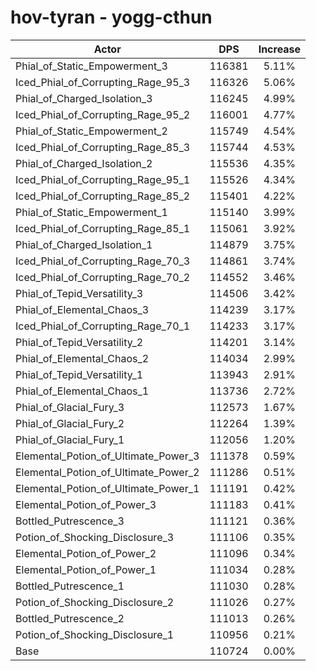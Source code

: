 # hov-tyran - yogg-cthun
| Actor | DPS | Increase |
|---|:---:|:---:|
|Phial_of_Static_Empowerment_3|116381|5.11%|
|Iced_Phial_of_Corrupting_Rage_95_3|116326|5.06%|
|Phial_of_Charged_Isolation_3|116245|4.99%|
|Iced_Phial_of_Corrupting_Rage_95_2|116001|4.77%|
|Phial_of_Static_Empowerment_2|115749|4.54%|
|Iced_Phial_of_Corrupting_Rage_85_3|115744|4.53%|
|Phial_of_Charged_Isolation_2|115536|4.35%|
|Iced_Phial_of_Corrupting_Rage_95_1|115526|4.34%|
|Iced_Phial_of_Corrupting_Rage_85_2|115401|4.22%|
|Phial_of_Static_Empowerment_1|115140|3.99%|
|Iced_Phial_of_Corrupting_Rage_85_1|115061|3.92%|
|Phial_of_Charged_Isolation_1|114879|3.75%|
|Iced_Phial_of_Corrupting_Rage_70_3|114861|3.74%|
|Iced_Phial_of_Corrupting_Rage_70_2|114552|3.46%|
|Phial_of_Tepid_Versatility_3|114506|3.42%|
|Phial_of_Elemental_Chaos_3|114239|3.17%|
|Iced_Phial_of_Corrupting_Rage_70_1|114233|3.17%|
|Phial_of_Tepid_Versatility_2|114201|3.14%|
|Phial_of_Elemental_Chaos_2|114034|2.99%|
|Phial_of_Tepid_Versatility_1|113943|2.91%|
|Phial_of_Elemental_Chaos_1|113736|2.72%|
|Phial_of_Glacial_Fury_3|112573|1.67%|
|Phial_of_Glacial_Fury_2|112264|1.39%|
|Phial_of_Glacial_Fury_1|112056|1.20%|
|Elemental_Potion_of_Ultimate_Power_3|111378|0.59%|
|Elemental_Potion_of_Ultimate_Power_2|111286|0.51%|
|Elemental_Potion_of_Ultimate_Power_1|111191|0.42%|
|Elemental_Potion_of_Power_3|111183|0.41%|
|Bottled_Putrescence_3|111121|0.36%|
|Potion_of_Shocking_Disclosure_3|111106|0.35%|
|Elemental_Potion_of_Power_2|111096|0.34%|
|Elemental_Potion_of_Power_1|111034|0.28%|
|Bottled_Putrescence_1|111030|0.28%|
|Potion_of_Shocking_Disclosure_2|111026|0.27%|
|Bottled_Putrescence_2|111013|0.26%|
|Potion_of_Shocking_Disclosure_1|110956|0.21%|
|Base|110724|0.00%|
